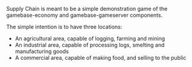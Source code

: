 Supply Chain is meant to be a simple demonstration game of the gamebase-economy and gamebase-gameserver components.

The simple intention is to have three locations:

- An agricultural area, capable of logging, farming and mining
- An industrial area, capable of processing logs, smelting and manufacturing goods
- A commercial area, capable of making food, and selling to the public

